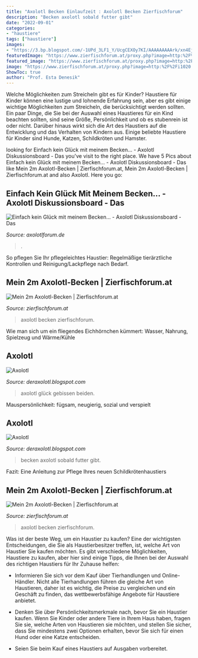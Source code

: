 ```yaml
---
title: "Axolotl Becken Einlaufzeit : Axolotl Becken Zierfischforum"
description: "Becken axolotl sobald futter gibt"
date: "2022-09-01"
categories:
- "haustiere"
tags: ["haustiere"]
images:
- "https://3.bp.blogspot.com/-1UPd_3LF1_Y/UcgCEXOy7KI/AAAAAAAAArk/xn4Ejtd3gE8/s1600/_IGP9606.JPG"
featuredImage: "https://www.zierfischforum.at/proxy.php?image=http:%2F%2Fi1020.photobucket.com%2Falbums%2Faf328%2FKaetzchen666HIM%2FIMG_20110918_172932.jpg&amp;hash=f165299546f1517c8d818556811ca1da"
featured_image: "https://www.zierfischforum.at/proxy.php?image=http:%2F%2Fi1020.photobucket.com%2Falbums%2Faf328%2FKaetzchen666HIM%2FIMG_20110918_172502.jpg&amp;hash=e0647043f24dec10854147c1561f6a87"
image: "https://www.zierfischforum.at/proxy.php?image=http:%2F%2Fi1020.photobucket.com%2Falbums%2Faf328%2FKaetzchen666HIM%2FIMG_20110918_172932.jpg&amp;hash=f165299546f1517c8d818556811ca1da"
ShowToc: true
author: "Prof. Esta Denesik"
---
```



Welche Möglichkeiten zum Streicheln gibt es für Kinder?
Haustiere für Kinder können eine lustige und lohnende Erfahrung sein, aber es gibt einige wichtige Möglichkeiten zum Streicheln, die berücksichtigt werden sollten. Ein paar Dinge, die Sie bei der Auswahl eines Haustieres für ein Kind beachten sollten, sind seine Größe, Persönlichkeit und ob es stubenrein ist oder nicht. Darüber hinaus wirkt sich die Art des Haustiers auf die Entwicklung und das Verhalten von Kindern aus. Einige beliebte Haustiere für Kinder sind Hunde, Katzen, Schildkröten und Hamster.

	

		
looking for Einfach kein Glück mit meinem Becken… - Axolotl Diskussionsboard - Das you've visit to the right place. We have 5 Pics about Einfach kein Glück mit meinem Becken… - Axolotl Diskussionsboard - Das like Mein 2m Axolotl-Becken | Zierfischforum.at, Mein 2m Axolotl-Becken | Zierfischforum.at and also Axolotl. Here you go:
		
    
## Einfach Kein Glück Mit Meinem Becken… - Axolotl Diskussionsboard - Das

<img loading=lazy src="http://www.bilder-hochladen.net/files/68yn-4x.jpg" onerror="this.onerror=null;this.src='https://tse1.mm.bing.net/th?id=OIP.aTKxgHFlK8ZE8dUderGojwHaFj&amp;pid=15.1';" alt="Einfach kein Glück mit meinem Becken… - Axolotl Diskussionsboard - Das">

_Source: axolotlforum.de_

>. 

	

So pflegen Sie Ihr pflegeleichtes Haustier: Regelmäßige tierärztliche Kontrollen und Reinigung/Lackpflege nach Bedarf.

    
## Mein 2m Axolotl-Becken | Zierfischforum.at

<img loading=lazy src="https://www.zierfischforum.at/proxy.php?image=http:%2F%2Fi1020.photobucket.com%2Falbums%2Faf328%2FKaetzchen666HIM%2FIMG_20110918_172932.jpg&amp;hash=f165299546f1517c8d818556811ca1da" onerror="this.onerror=null;this.src='https://tse2.mm.bing.net/th?id=OIP.tIfdAP1wb0qk8WGPoqUBAQHaFj&amp;pid=15.1';" alt="Mein 2m Axolotl-Becken | Zierfischforum.at">

_Source: zierfischforum.at_

>axolotl becken zierfischforum. 

	

Wie man sich um ein fliegendes Eichhörnchen kümmert: Wasser, Nahrung, Spielzeug und Wärme/Kühle

    
## Axolotl

<img loading=lazy src="https://3.bp.blogspot.com/-1UPd_3LF1_Y/UcgCEXOy7KI/AAAAAAAAArk/xn4Ejtd3gE8/s1600/_IGP9606.JPG" onerror="this.onerror=null;this.src='https://tse1.mm.bing.net/th?id=OIP.V0lcmVlm8m5oYNV0TbKWdwHaEQ&amp;pid=15.1';" alt="Axolotl">

_Source: deraxolotl.blogspot.com_

>axolotl glück gebissen beiden. 

	

Mauspersönlichkeit: fügsam, neugierig, sozial und verspielt

    
## Axolotl

<img loading=lazy src="https://3.bp.blogspot.com/-WcGK250dQ8Q/UcgCGH8Q9YI/AAAAAAAAArs/O-qhnljLil0/s1600/_IGP9608.JPG" onerror="this.onerror=null;this.src='https://tse4.mm.bing.net/th?id=OIP.qD8uMxyZj1-cHcfPQnvMGAHaEt&amp;pid=15.1';" alt="Axolotl">

_Source: deraxolotl.blogspot.com_

>becken axolotl sobald futter gibt. 

	

Fazit: Eine Anleitung zur Pflege Ihres neuen Schildkrötenhaustiers

    
## Mein 2m Axolotl-Becken | Zierfischforum.at

<img loading=lazy src="https://www.zierfischforum.at/proxy.php?image=http:%2F%2Fi1020.photobucket.com%2Falbums%2Faf328%2FKaetzchen666HIM%2FIMG_20110918_172502.jpg&amp;hash=e0647043f24dec10854147c1561f6a87" onerror="this.onerror=null;this.src='https://tse4.mm.bing.net/th?id=OIP.Yslv97pTRLNOFdFww2oF2QHaFj&amp;pid=15.1';" alt="Mein 2m Axolotl-Becken | Zierfischforum.at">

_Source: zierfischforum.at_

>axolotl becken zierfischforum. 

	

Was ist der beste Weg, um ein Haustier zu kaufen?
Eine der wichtigsten Entscheidungen, die Sie als Haustierbesitzer treffen, ist, welche Art von Haustier Sie kaufen möchten. Es gibt verschiedene Möglichkeiten, Haustiere zu kaufen, aber hier sind einige Tipps, die Ihnen bei der Auswahl des richtigen Haustiers für Ihr Zuhause helfen:
- Informieren Sie sich vor dem Kauf über Tierhandlungen und Online-Händler. Nicht alle Tierhandlungen führen die gleiche Art von Haustieren, daher ist es wichtig, die Preise zu vergleichen und ein Geschäft zu finden, das wettbewerbsfähige Angebote für Haustiere anbietet.

- Denken Sie über Persönlichkeitsmerkmale nach, bevor Sie ein Haustier kaufen. Wenn Sie Kinder oder andere Tiere in Ihrem Haus haben, fragen Sie sie, welche Arten von Haustieren sie möchten, und stellen Sie sicher, dass Sie mindestens zwei Optionen erhalten, bevor Sie sich für einen Hund oder eine Katze entscheiden.

- Seien Sie beim Kauf eines Haustiers auf Ausgaben vorbereitet.

